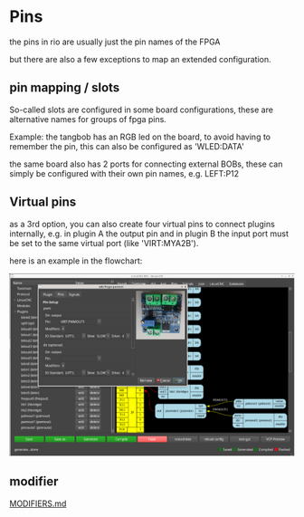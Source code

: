 # Pins

the pins in rio are usually just the pin names of the FPGA

but there are also a few exceptions to map an extended configuration.

## pin mapping / slots

So-called slots are configured in some board configurations,
these are alternative names for groups of fpga pins.

Example:
the tangbob has an RGB led on the board,
to avoid having to remember the pin, this can also be configured as 'WLED:DATA'

the same board also has 2 ports for connecting external BOBs, these can simply be configured with their own pin names, e.g. LEFT:P12

## Virtual pins

as a 3rd option, you can also create four virtual pins to connect plugins internally, e.g. in plugin A the output pin and in plugin B the input port must be set to the same virtual port (like 'VIRT:MYA2B').

here is an example in the flowchart:

![pins_virtual](./images/pins_virtual.png)

## modifier

[MODIFIERS.md](MODIFIERS.md)






